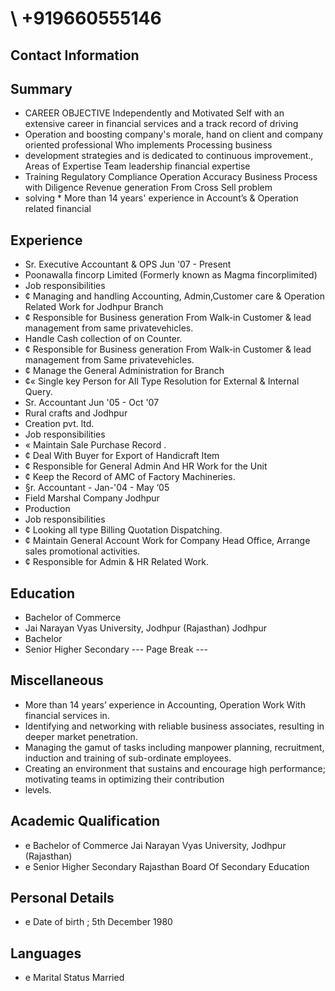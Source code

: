 # \ +919660555146

## Contact Information



## Summary

* CAREER OBJECTIVE Independently and Motivated Self with an extensive career in financial services and a track record of driving
* Operation and boosting company's morale, hand on client and company oriented professional Who implements Processing business
* development strategies and is dedicated to continuous improvement., Areas of Expertise Team leadership financial expertise
* Training Regulatory Compliance Operation Accuracy Business Process with Diligence Revenue generation From Cross Sell problem
* solving * More than 14 years' experience in Account’s & Operation related financial


## Experience

* Sr. Executive Accountant & OPS Jun '07 - Present
* Poonawalla fincorp Limited (Formerly known as Magma fincorplimited)
* Job responsibilities
* ¢ Managing and handling Accounting, Admin,Customer care & Operation Related Work for Jodhpur Branch
* ¢ Responsible for Business generation From Walk-in Customer & lead management from same privatevehicles.
* Handle Cash collection of on Counter.
* ¢ Responsible for Business generation From Walk-in Customer & lead management from Same privatevehicles.
* ¢ Manage the General Administration for Branch
* ¢« Single key Person for All Type Resolution for External & Internal Query.
* Sr. Accountant Jun '05 - Oct '07
* Rural crafts and Jodhpur
* Creation pvt. ltd.
* Job responsibilities
* « Maintain Sale Purchase Record .
* ¢ Deal With Buyer for Export of Handicraft Item
* ¢ Responsible for General Admin And HR Work for the Unit
* ¢ Keep the Record of AMC of Factory Machineries.
* §r. Accountant - Jan-'04 - May ‘05
* Field Marshal Company Jodhpur
* Production
* Job responsibilities
* ¢ Looking all type Billing Quotation Dispatching.
* ¢ Maintain General Account Work for Company Head Office, Arrange sales promotional activities.
* ¢ Responsible for Admin & HR Related Work.


## Education

* Bachelor of Commerce
* Jai Narayan Vyas University, Jodhpur (Rajasthan) Jodhpur
* Bachelor
* Senior Higher Secondary
--- Page Break ---


## Miscellaneous

* More than 14 years’ experience in Accounting, Operation Work With financial services in.
* Identifying and networking with reliable business associates, resulting in deeper market penetration.
* Managing the gamut of tasks including manpower planning, recruitment, induction and training of sub-ordinate employees.
* Creating an environment that sustains and encourage high performance; motivating teams in optimizing their contribution
* levels.


## Academic Qualification

* e Bachelor of Commerce Jai Narayan Vyas University, Jodhpur (Rajasthan)
* e Senior Higher Secondary Rajasthan Board Of Secondary Education


## Personal Details

* e Date of birth ; 5th December 1980


## Languages

* e Marital Status Married

